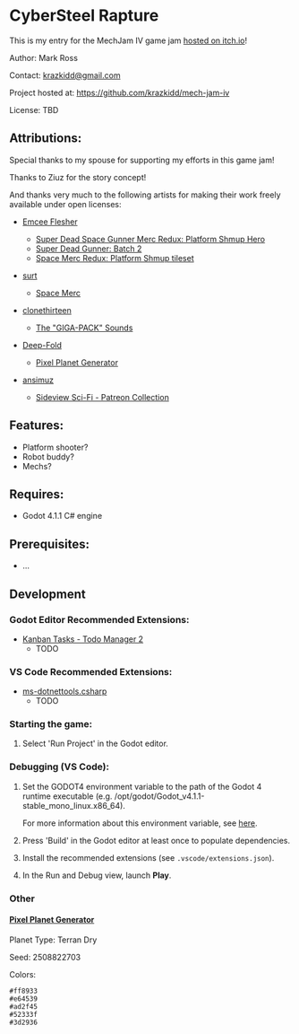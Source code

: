 # CyberSteel Rapture

This is my entry for the MechJam IV game jam [hosted on itch.io](https://itch.io/jam/mechjam4)!

Author: Mark Ross

Contact: krazkidd@gmail.com

Project hosted at: https://github.com/krazkidd/mech-jam-iv

License: TBD

## Attributions:

Special thanks to my spouse for supporting my efforts in this game jam!

Thanks to Ziuz for the story concept!

And thanks very much to the following artists for making their work freely available under open licenses:

- [Emcee Flesher](https://opengameart.org/users/emcee-flesher)

  - [Super Dead Space Gunner Merc Redux: Platform Shmup Hero](https://opengameart.org/content/super-dead-space-gunner-merc-redux-platform-shmup-hero)
  - [Super Dead Gunner: Batch 2](https://opengameart.org/content/super-dead-gunner-batch-2)
  - [Space Merc Redux: Platform Shmup tileset](https://opengameart.org/content/space-merc-redux-platform-shmup-tileset)

- [surt](https://opengameart.org/users/surt)

  - [Space Merc](https://opengameart.org/content/space-merc)

- [clonethirteen](https://itch.io/profile/clonethirteen)

  - [The "GIGA-PACK" Sounds](https://clonethirteen.itch.io/giga-pack)

- [Deep-Fold](https://itch.io/profile/deep-fold)

  - [Pixel Planet Generator](https://deep-fold.itch.io/pixel-planet-generator)

- [ansimuz](https://itch.io/profile/ansimuz)
  - [Sideview Sci-Fi - Patreon Collection](https://ansimuz.itch.io/sideview-sci-fi)

## Features:

- Platform shooter?
- Robot buddy?
- Mechs?

## Requires:

- Godot 4.1.1 C# engine

## Prerequisites:

- ...

## Development

### Godot Editor Recommended Extensions:

- [Kanban Tasks - Todo Manager 2](https://godotengine.org/asset-library/asset/1474)
  - TODO

### VS Code Recommended Extensions:

- [ms-dotnettools.csharp](https://marketplace.visualstudio.com/items?itemName=ms-dotnettools.csharp)
  - TODO

### Starting the game:

1. Select 'Run Project' in the Godot editor.

### Debugging (VS Code):

1. Set the GODOT4 environment variable to the path of the Godot 4 runtime executable (e.g. /opt/godot/Godot_v4.1.1-stable_mono_linux.x86_64).

   For more information about this environment variable, see [here](https://github.com/godotengine/godot-csharp-vscode/issues/43#issuecomment-1258321229).

2. Press 'Build' in the Godot editor at least once to populate dependencies.
3. Install the recommended extensions (see `.vscode/extensions.json`).
4. In the Run and Debug view, launch **Play**.

### Other

#### [Pixel Planet Generator](https://deep-fold.itch.io/pixel-planet-generator)

Planet Type: Terran Dry

Seed: 2508822703

Colors:

```Text
#ff8933
#e64539
#ad2f45
#52333f
#3d2936
```

